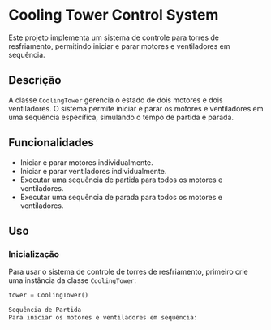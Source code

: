# Cooling Tower Control System

Este projeto implementa um sistema de controle para torres de resfriamento, permitindo iniciar e parar motores e ventiladores em sequência.

## Descrição

A classe `CoolingTower` gerencia o estado de dois motores e dois ventiladores. O sistema permite iniciar e parar os motores e ventiladores em uma sequência específica, simulando o tempo de partida e parada.

## Funcionalidades

- Iniciar e parar motores individualmente.
- Iniciar e parar ventiladores individualmente.
- Executar uma sequência de partida para todos os motores e ventiladores.
- Executar uma sequência de parada para todos os motores e ventiladores.

## Uso

### Inicialização

Para usar o sistema de controle de torres de resfriamento, primeiro crie uma instância da classe `CoolingTower`:

```python
tower = CoolingTower()

Sequência de Partida
Para iniciar os motores e ventiladores em sequência:

